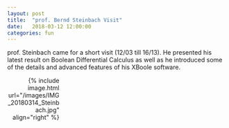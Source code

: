 ```yaml
---
layout: post
title:  "prof. Bernd Steinbach Visit"
date:   2018-03-12 12:00:00
categories: fun
---
```


prof. Steinbach came for a short visit (12/03 till 16/13). He presented his latest result on Boolean Differential Calculus as well as he introduced some of the details and advanced features of his XBoole software.

<div class="content" markdown="1" style="height:150px;width:120px" align="right">
{% include image.html url="/images/IMG_20180314_Steinbach.jpg" align="right" %}
</div>


